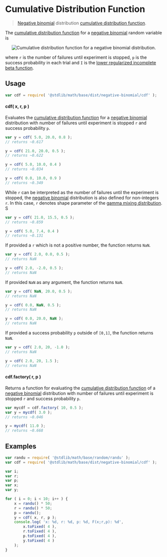 # Cumulative Distribution Function

> [Negative binomial][negative-binomial] distribution [cumulative distribution function][cdf].

<section class="intro">

The [cumulative distribution function][cdf] for a [negative binomial][negative-binomial] random variable is

<!-- <equation class="equation" label="eq:cdf" align="center" raw="F(x;r,p)=1-I_p(x+1,r)" alt="Cumulative distribution function for a negative binomial distribution."> -->

<div class="equation" align="center" data-raw-text="F(x;r,p)=1-I_p(x+1,r)" data-equation="eq:cdf">
    <img src="" alt="Cumulative distribution function for a negative binomial distribution.">
    <br>
</div>

<!-- </equation> -->

where `r` is the number of failures until experiment is stopped, `p` is the success probability in each trial and `I` is the [lower regularized incomplete beta function][incomplete-beta].

</section>

<!-- /.intro -->

<section class="usage">

## Usage
``` javascript
var cdf = require( '@stdlib/math/base/dist/negative-binomial/cdf' );
```

#### cdf( x, r, p )

Evaluates the [cumulative distribution function][cdf] for a [negative binomial][negative-binomial] distribution with number of failures until experiment is stopped `r` and success probability `p`.

``` javascript
var y = cdf( 5.0, 20.0, 0.8 );
// returns ~0.617

y = cdf( 21.0, 20.0, 0.5 );
// returns ~0.622

y = cdf( 5.0, 10.0, 0.4 )
// returns ~0.034

y = cdf( 0.0, 10.0, 0.9 )
// returns ~0.349
```

While `r` can be interpreted as the number of failures until the experiment is stopped, the [negative binomial][negative-binomial] distribution is also defined for non-integers `r`. In this case, `r` denotes shape parameter of the [gamma mixing distribution][mixture-representation]. S

``` javascript
var y = cdf( 21.0, 15.5, 0.5 );
// returns ~0.859

y = cdf( 5.0, 7.4, 0.4 )
// returns ~0.131
```

If provided a `r` which is not a positive number, the function returns `NaN`.

``` javascript
var y = cdf( 2.0, 0.0, 0.5 );
// returns NaN

y = cdf( 2.0, -2.0, 0.5 );
// returns NaN
```

If provided `NaN` as any argument, the function returns `NaN`.

``` javascript
var y = cdf( NaN, 20.0, 0.5 );
// returns NaN

y = cdf( 0.0, NaN, 0.5 );
// returns NaN

y = cdf( 0.0, 20.0, NaN );
// returns NaN
```

If provided a success probability `p` outside of `[0,1]`, the function returns `NaN`.

``` javascript
var y = cdf( 2.0, 20, -1.0 );
// returns NaN

y = cdf( 2.0, 20, 1.5 );
// returns NaN
```

#### cdf.factory( r, p )

Returns a function for evaluating the [cumulative distribution function][cdf] of  a [negative binomial][negative-binomial] distribution with number of failures until experiment is stopped `r` and success probability `p`.

``` javascript
var mycdf = cdf.factory( 10, 0.5 );
var y = mycdf( 3.0 );
// returns ~0.046

y = mycdf( 11.0 );
// returns ~0.668
```

</section>

<!-- /.usage -->

<section class="examples">

## Examples

``` javascript
var randu = require( '@stdlib/math/base/random/randu' );
var cdf = require( '@stdlib/math/base/dist/negative-binomial/cdf' );

var i;
var r;
var p;
var x;
var y;

for ( i = 0; i < 10; i++ ) {
    x = randu() * 50;
    r = randu() * 50;
    p = randu();
    y = cdf( x, r, p );
    console.log( 'x: %d, r: %d, p: %d, F(x;r,p): %d',
        x.toFixed( 4 ),
        r.toFixed( 4 ),
        p.toFixed( 4 ),
        y.toFixed( 4 )
    );
}
```

</section>

<!-- /.examples -->


<section class="links">

[cdf]: https://en.wikipedia.org/wiki/Cumulative_distribution_function
[incomplete-beta]: https://en.wikipedia.org/wiki/Beta_function#Incomplete_beta_function
[mixture-representation]: https://en.wikipedia.org/wiki/Negative_binomial_distribution#Gamma.E2.80.93Poisson_mixture
[negative-binomial]: https://en.wikipedia.org/wiki/Negative_binomial_distribution

</section>

<!-- /.links -->
